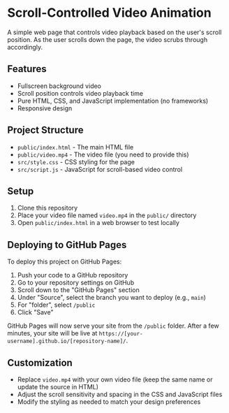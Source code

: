 # Scroll-Controlled Video Animation

A simple web page that controls video playback based on the user's scroll position. As the user scrolls down the page, the video scrubs through accordingly.

## Features

- Fullscreen background video
- Scroll position controls video playback time
- Pure HTML, CSS, and JavaScript implementation (no frameworks)
- Responsive design

## Project Structure

- `public/index.html` - The main HTML file
- `public/video.mp4` - The video file (you need to provide this)
- `src/style.css` - CSS styling for the page
- `src/script.js` - JavaScript for scroll-based video control

## Setup

1. Clone this repository
2. Place your video file named `video.mp4` in the `public/` directory
3. Open `public/index.html` in a web browser to test locally

## Deploying to GitHub Pages

To deploy this project on GitHub Pages:

1. Push your code to a GitHub repository
2. Go to your repository settings on GitHub
3. Scroll down to the "GitHub Pages" section
4. Under "Source", select the branch you want to deploy (e.g., `main`)
5. For "folder", select `/public` 
6. Click "Save"

GitHub Pages will now serve your site from the `/public` folder. After a few minutes, your site will be live at `https://[your-username].github.io/[repository-name]/`.

## Customization

- Replace `video.mp4` with your own video file (keep the same name or update the source in HTML)
- Adjust the scroll sensitivity and spacing in the CSS and JavaScript files
- Modify the styling as needed to match your design preferences 